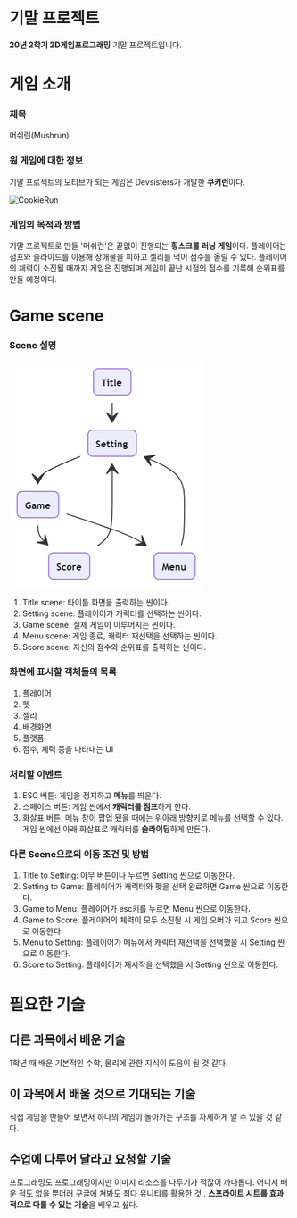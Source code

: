 # 기말 프로젝트

**20년 2학기 2D게임프로그래밍** 기말 프로젝트입니다.


# 게임 소개

### 제목
 머쉬런(Mushrun)

### 원 게임에 대한 정보
 기말 프로젝트의 모티브가 되는 게임은 Devsisters가 개발한 **쿠키런**이다.

<img src="https://i.ytimg.com/vi/cU1SCXHKmLs/maxresdefault.jpg" width="40%" height="30%" title="px(픽셀) 크기 설정" alt="CookieRun"></img>

### 게임의 목적과 방법
 기말 프로젝트로 만들 '머쉬런'은 끝없이 진행되는 **횡스크롤 러닝 게임**이다. 플레이어는 점프와 슬라이드를 이용해 장애물을 피하고 젤리를 먹어 점수를 올릴 수 있다. 플레이어의 체력이 소진될 때까지 게임은 진행되며 게임이 끝난 시점의 점수를 기록해 순위표를 만들 예정이다.

# Game scene

### Scene 설명
![scenes](/img/mermaid-diagram-20200925090257.png)
1. Title scene:   타이틀 화면을 출력하는 씬이다.
2. Setting scene: 플레이어가 캐릭터를 선택하는 씬이다.
3. Game scene:    실제 게임이 이루어지는 씬이다.
4. Menu scene:    게임 종료, 캐릭터 재선택을 선택하는 씬이다.
5. Score scene:   자신의 점수와 순위표를 출력하는 씬이다.

### 화면에 표시할 객체들의 목록
1. 플레이어
2. 펫
3. 젤리
4. 배경화면
5. 플랫폼
6. 점수, 체력 등을 나타내는 UI

### 처리할 이벤트
1. ESC 버튼: 게임을 정지하고 **메뉴**를 띄운다.
1. 스페이스 버튼: 게임 씬에서 **캐릭터를 점프**하게 한다.
1. 화살표 버튼: 메뉴 창이 팝업 됐을 때에는 위아래 방향키로 메뉴를 선택할 수 있다. 게임 씬에선 아래 화살표로 캐릭터를 **슬라이딩**하게 만든다.

### 다른 Scene으로의 이동 조건 및 방법
1. Title to Setting: 아무 버튼이나 누르면 Setting 씬으로 이동한다.
1. Setting to Game: 플레이어가 캐릭터와 펫을 선택 완료하면 Game 씬으로 이동한다.
1. Game to Menu: 플레이어가 esc키를 누르면 Menu 씬으로 이동한다.
1. Game to Score: 플레이어의 체력이 모두 소진될 시 게임 오버가 되고 Score 씬으로 이동한다.
1. Menu to Setting: 플레이어가 메뉴에서 캐릭터 재선택을 선택했을 시 Setting 씬으로 이동한다.
1. Score to Setting: 플레이어가 재시작을 선택했을 시 Setting 씬으로 이동한다.

# 필요한 기술

## 다른 과목에서 배운 기술
1학년 때 배운 기본적인 수학, 물리에 관한 지식이 도움이 될 것 같다. 

## 이 과목에서 배울 것으로 기대되는 기술
직접 게임을 만들어 보면서 하나의 게임이 돌아가는 구조를 자세하게 알 수 있을 것 같다.

## 수업에 다루어 달라고 요청할 기술
프로그래밍도 프로그래밍이지만 이미지 리소스를 다루기가 적잖이 까다롭다. 어디서 배운 적도 없을 뿐더러 구글에 쳐봐도 죄다 유니티를 활용한 것 . **스프라이트 시트를 효과적으로 다룰 수 있는 기술**을 배우고 싶다.

